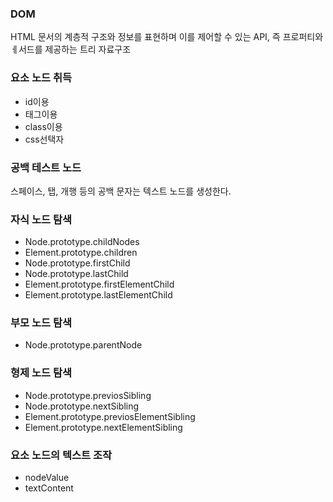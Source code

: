 ### DOM

HTML 문서의 계층적 구조와 정보를 표현하며 이를 제어할 수 있는 API, 즉 프로퍼티와 ㅔ서드를 제공하는 트리 자료구조

### 요소 노드 취득

- id이용
- 태그이용
- class이용
- css선택자

### 공백 테스트 노드
스페이스, 탭, 개행 등의 공백 문자는 텍스트 노드를 생성한다.

### 자식 노드 탐색
- Node.prototype.childNodes
- Element.prototype.children
- Node.prototype.firstChild
- Node.prototype.lastChild
- Element.prototype.firstElementChild
- Element.prototype.lastElementChild

### 부모 노드 탐색
- Node.prototype.parentNode

### 형제 노드 탐색
- Node.prototype.previosSibling
- Node.prototype.nextSibling
- Element.prototype.previosElementSibling
- Element.prototype.nextElementSibling

### 요소 노드의 텍스트 조작
- nodeValue
- textContent
